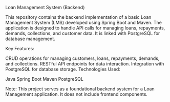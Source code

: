 Loan Management System (Backend)

This repository contains the backend implementation of a basic Loan Management System (LMS) developed using Spring Boot and Maven. The application is designed to handle API calls for managing loans, repayments, demands, collections, and customer data. It is linked with PostgreSQL for database management.

Key Features:

CRUD operations for managing customers, loans, repayments, demands, and collections.
RESTful API endpoints for data interaction.
Integration with PostgreSQL for database storage.
Technologies Used:

Java
Spring Boot
Maven
PostgreSQL

Note: This project serves as a foundational backend system for a Loan Management application. It does not include frontend components.
